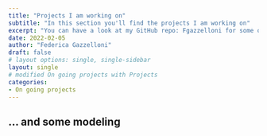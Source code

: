 ```yaml
---
title: "Projects I am working on"
subtitle: "In this section you'll find the projects I am working on"
excerpt: "You can have a look at my GitHub repo: Fgazzelloni for some of the projects."
date: 2022-02-05
author: "Federica Gazzelloni"
draft: false
# layout options: single, single-sidebar 
layout: single
# modified On going projects with Projects
categories:
- On going projects 
---
```



## ... and some modeling